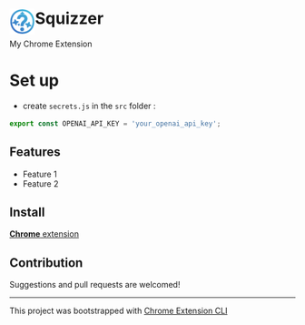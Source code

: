 # <img src="public/icons/icon_48.png" width="45" align="left"> Squizzer

My Chrome Extension

# Set up
- create `secrets.js` in the `src` folder :
```js
export const OPENAI_API_KEY = 'your_openai_api_key';
``` 

## Features

- Feature 1
- Feature 2

## Install

[**Chrome** extension]() <!-- TODO: Add chrome extension link inside parenthesis -->

## Contribution

Suggestions and pull requests are welcomed!

---

This project was bootstrapped with [Chrome Extension CLI](https://github.com/dutiyesh/chrome-extension-cli)
